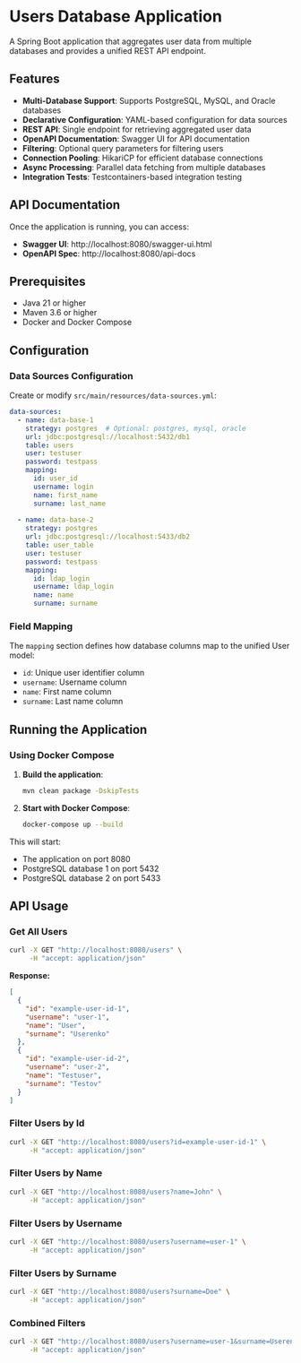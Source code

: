 # Users Database Application

A Spring Boot application that aggregates user data from multiple databases and provides a unified REST API endpoint.

## Features

- **Multi-Database Support**: Supports PostgreSQL, MySQL, and Oracle databases
- **Declarative Configuration**: YAML-based configuration for data sources
- **REST API**: Single endpoint for retrieving aggregated user data
- **OpenAPI Documentation**: Swagger UI for API documentation
- **Filtering**: Optional query parameters for filtering users
- **Connection Pooling**: HikariCP for efficient database connections
- **Async Processing**: Parallel data fetching from multiple databases
- **Integration Tests**: Testcontainers-based integration testing

## API Documentation

Once the application is running, you can access:
- **Swagger UI**: http://localhost:8080/swagger-ui.html
- **OpenAPI Spec**: http://localhost:8080/api-docs

## Prerequisites

- Java 21 or higher
- Maven 3.6 or higher
- Docker and Docker Compose

## Configuration

### Data Sources Configuration

Create or modify `src/main/resources/data-sources.yml`:

```yaml
data-sources:
  - name: data-base-1
    strategy: postgres  # Optional: postgres, mysql, oracle
    url: jdbc:postgresql://localhost:5432/db1
    table: users
    user: testuser
    password: testpass
    mapping:
      id: user_id
      username: login
      name: first_name
      surname: last_name
  
  - name: data-base-2
    strategy: postgres
    url: jdbc:postgresql://localhost:5433/db2
    table: user_table
    user: testuser
    password: testpass
    mapping:
      id: ldap_login
      username: ldap_login
      name: name
      surname: surname
```

### Field Mapping

The `mapping` section defines how database columns map to the unified User model:
- `id`: Unique user identifier column
- `username`: Username column
- `name`: First name column
- `surname`: Last name column

## Running the Application

### Using Docker Compose

1. **Build the application**:
   ```bash
   mvn clean package -DskipTests
   ```

3. **Start with Docker Compose**:
   ```bash
   docker-compose up --build
   ```

This will start:
- The application on port 8080
- PostgreSQL database 1 on port 5432
- PostgreSQL database 2 on port 5433

## API Usage

### Get All Users

```bash
curl -X GET "http://localhost:8080/users" \
     -H "accept: application/json"
```

**Response:**
```json
[
  {
    "id": "example-user-id-1",
    "username": "user-1",
    "name": "User",
    "surname": "Userenko"
  },
  {
    "id": "example-user-id-2",
    "username": "user-2",
    "name": "Testuser",
    "surname": "Testov"
  }
]
```

### Filter Users by Id

```bash
curl -X GET "http://localhost:8080/users?id=example-user-id-1" \
     -H "accept: application/json"
```


### Filter Users by Name

```bash
curl -X GET "http://localhost:8080/users?name=John" \
     -H "accept: application/json"
```

### Filter Users by Username

```bash
curl -X GET "http://localhost:8080/users?username=user-1" \
     -H "accept: application/json"
```

### Filter Users by Surname

```bash
curl -X GET "http://localhost:8080/users?surname=Doe" \
     -H "accept: application/json"
```

### Combined Filters

```bash
curl -X GET "http://localhost:8080/users?username=user-1&surname=Userenko" \
     -H "accept: application/json"
```